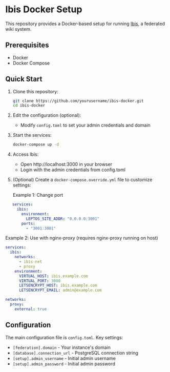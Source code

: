 # Ibis Docker Setup

This repository provides a Docker-based setup for running [Ibis](https://github.com/Nutomic/ibis), a federated wiki system.

## Prerequisites

- Docker
- Docker Compose

## Quick Start

1. Clone this repository:
   ```bash
   git clone https://github.com/yourusername/ibis-docker.git
   cd ibis-docker
   ```

2. Edit the configuration (optional):
   - Modify `config.toml` to set your admin credentials and domain

3. Start the services:
   ```bash
   docker-compose up -d
   ```

4. Access Ibis:
   - Open http://localhost:3000 in your browser
   - Login with the admin credentials from config.toml

5. (Optional) Create a `docker-compose.override.yml` file to customize settings:

   Example 1: Change port
```yaml
   services:
     ibis:
       environment:
         LEPTOS_SITE_ADDR: "0.0.0.0:3001"
       ports:
         - "3001:3001"
```

   Example 2: Use with nginx-proxy (requires nginx-proxy running on host)
```yaml
services:
  ibis:
    networks:
      - ibis-net
      - proxy
    environment:
      VIRTUAL_HOST: ibis.example.com
      VIRTUAL_PORT: 3000
      LETSENCRYPT_HOST: ibis.example.com
      LETSENCRYPT_EMAIL: admin@example.com

networks:
  proxy:
    external: true
```

## Configuration

The main configuration file is `config.toml`. Key settings:

- `[federation].domain` - Your instance's domain
- `[database].connection_url` - PostgreSQL connection string
- `[setup].admin_username` - Initial admin username
- `[setup].admin_password` - Initial admin password
